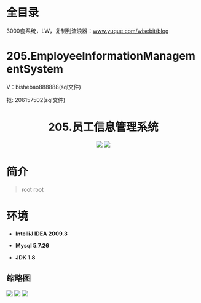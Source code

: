 # 全目录

3000套系统，LW，复制到流浪器：www.yuque.com/wisebit/blog

# 205.EmployeeInformationManagementSystem
<p>V：bishebao888888(sql文件)</p>
<p>抠: 206157502(sql文件)</p>

<p><h1 align="center">205.员工信息管理系统</h1></p>



<p align="center">
	<img src="https://img.shields.io/badge/jdk-1.8-orange.svg"/>
    <img src="https://img.shields.io/badge/java.swing-5.x-lightgrey.svg"/>
</p>

# 简介
>
> 
> 
> root root
> 

# 环境

- <b>IntelliJ IDEA 2009.3</b>

- <b>Mysql 5.7.26</b>

- <b>JDK 1.8</b>




## 缩略图

![](https://bitwise.oss-cn-heyuan.aliyuncs.com/2024/9/10/8a292c91-0580-44a6-aab8-f29b895d4ab2.png)
![](https://bitwise.oss-cn-heyuan.aliyuncs.com/2024/9/10/0fcf9c83-a419-4c4a-b261-b9e515905ebc.png)
![](https://bitwise.oss-cn-heyuan.aliyuncs.com/2024/9/10/8cf4ede4-f899-499a-91ad-d25657eac95b.png)


